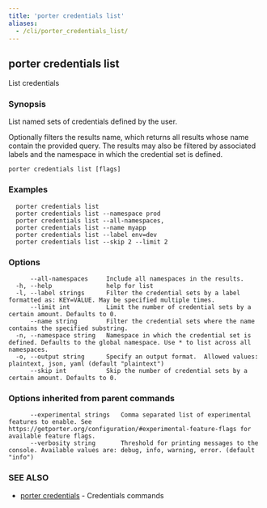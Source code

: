 ```yaml
---
title: 'porter credentials list'
aliases:
  - /cli/porter_credentials_list/
---
```


## porter credentials list

List credentials

### Synopsis

List named sets of credentials defined by the user.

Optionally filters the results name, which returns all results whose name contain the provided query.
The results may also be filtered by associated labels and the namespace in which the credential set is defined.

```
porter credentials list [flags]
```

### Examples

```
  porter credentials list
  porter credentials list --namespace prod
  porter credentials list --all-namespaces,
  porter credentials list --name myapp
  porter credentials list --label env=dev
  porter credentials list --skip 2 --limit 2
```

### Options

```
      --all-namespaces     Include all namespaces in the results.
  -h, --help               help for list
  -l, --label strings      Filter the credential sets by a label formatted as: KEY=VALUE. May be specified multiple times.
      --limit int          Limit the number of credential sets by a certain amount. Defaults to 0.
      --name string        Filter the credential sets where the name contains the specified substring.
  -n, --namespace string   Namespace in which the credential set is defined. Defaults to the global namespace. Use * to list across all namespaces.
  -o, --output string      Specify an output format.  Allowed values: plaintext, json, yaml (default "plaintext")
      --skip int           Skip the number of credential sets by a certain amount. Defaults to 0.
```

### Options inherited from parent commands

```
      --experimental strings   Comma separated list of experimental features to enable. See https://getporter.org/configuration/#experimental-feature-flags for available feature flags.
      --verbosity string       Threshold for printing messages to the console. Available values are: debug, info, warning, error. (default "info")
```

### SEE ALSO

* [porter credentials](/cli/porter_credentials/)	 - Credentials commands

